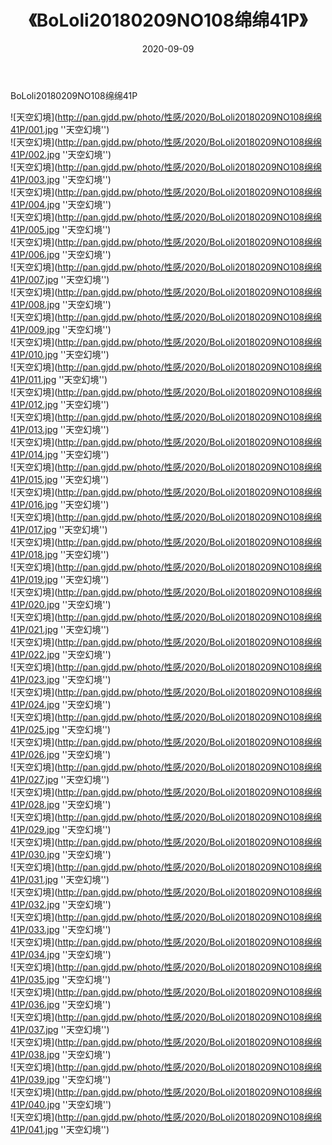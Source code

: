 ﻿---
layout: post
title:  《BoLoli20180209NO108绵绵41P》
date:   2020-09-09
img: http://pan.gjdd.pw/photo/性感/2020/BoLoli20180209NO108绵绵41P/000.jpg
categories: [美女, 性感, 泳衣]
---

BoLoli20180209NO108绵绵41P



![天空幻境](http://pan.gjdd.pw/photo/性感/2020/BoLoli20180209NO108绵绵41P/001.jpg ''天空幻境'') <br>
![天空幻境](http://pan.gjdd.pw/photo/性感/2020/BoLoli20180209NO108绵绵41P/002.jpg ''天空幻境'') <br>
![天空幻境](http://pan.gjdd.pw/photo/性感/2020/BoLoli20180209NO108绵绵41P/003.jpg ''天空幻境'') <br>
![天空幻境](http://pan.gjdd.pw/photo/性感/2020/BoLoli20180209NO108绵绵41P/004.jpg ''天空幻境'') <br>
![天空幻境](http://pan.gjdd.pw/photo/性感/2020/BoLoli20180209NO108绵绵41P/005.jpg ''天空幻境'') <br>
![天空幻境](http://pan.gjdd.pw/photo/性感/2020/BoLoli20180209NO108绵绵41P/006.jpg ''天空幻境'') <br>
![天空幻境](http://pan.gjdd.pw/photo/性感/2020/BoLoli20180209NO108绵绵41P/007.jpg ''天空幻境'') <br>
![天空幻境](http://pan.gjdd.pw/photo/性感/2020/BoLoli20180209NO108绵绵41P/008.jpg ''天空幻境'') <br>
![天空幻境](http://pan.gjdd.pw/photo/性感/2020/BoLoli20180209NO108绵绵41P/009.jpg ''天空幻境'') <br>
![天空幻境](http://pan.gjdd.pw/photo/性感/2020/BoLoli20180209NO108绵绵41P/010.jpg ''天空幻境'') <br>
![天空幻境](http://pan.gjdd.pw/photo/性感/2020/BoLoli20180209NO108绵绵41P/011.jpg ''天空幻境'') <br>
![天空幻境](http://pan.gjdd.pw/photo/性感/2020/BoLoli20180209NO108绵绵41P/012.jpg ''天空幻境'') <br>
![天空幻境](http://pan.gjdd.pw/photo/性感/2020/BoLoli20180209NO108绵绵41P/013.jpg ''天空幻境'') <br>
![天空幻境](http://pan.gjdd.pw/photo/性感/2020/BoLoli20180209NO108绵绵41P/014.jpg ''天空幻境'') <br>
![天空幻境](http://pan.gjdd.pw/photo/性感/2020/BoLoli20180209NO108绵绵41P/015.jpg ''天空幻境'') <br>
![天空幻境](http://pan.gjdd.pw/photo/性感/2020/BoLoli20180209NO108绵绵41P/016.jpg ''天空幻境'') <br>
![天空幻境](http://pan.gjdd.pw/photo/性感/2020/BoLoli20180209NO108绵绵41P/017.jpg ''天空幻境'') <br>
![天空幻境](http://pan.gjdd.pw/photo/性感/2020/BoLoli20180209NO108绵绵41P/018.jpg ''天空幻境'') <br>
![天空幻境](http://pan.gjdd.pw/photo/性感/2020/BoLoli20180209NO108绵绵41P/019.jpg ''天空幻境'') <br>
![天空幻境](http://pan.gjdd.pw/photo/性感/2020/BoLoli20180209NO108绵绵41P/020.jpg ''天空幻境'') <br>
![天空幻境](http://pan.gjdd.pw/photo/性感/2020/BoLoli20180209NO108绵绵41P/021.jpg ''天空幻境'') <br>
![天空幻境](http://pan.gjdd.pw/photo/性感/2020/BoLoli20180209NO108绵绵41P/022.jpg ''天空幻境'') <br>
![天空幻境](http://pan.gjdd.pw/photo/性感/2020/BoLoli20180209NO108绵绵41P/023.jpg ''天空幻境'') <br>
![天空幻境](http://pan.gjdd.pw/photo/性感/2020/BoLoli20180209NO108绵绵41P/024.jpg ''天空幻境'') <br>
![天空幻境](http://pan.gjdd.pw/photo/性感/2020/BoLoli20180209NO108绵绵41P/025.jpg ''天空幻境'') <br>
![天空幻境](http://pan.gjdd.pw/photo/性感/2020/BoLoli20180209NO108绵绵41P/026.jpg ''天空幻境'') <br>
![天空幻境](http://pan.gjdd.pw/photo/性感/2020/BoLoli20180209NO108绵绵41P/027.jpg ''天空幻境'') <br>
![天空幻境](http://pan.gjdd.pw/photo/性感/2020/BoLoli20180209NO108绵绵41P/028.jpg ''天空幻境'') <br>
![天空幻境](http://pan.gjdd.pw/photo/性感/2020/BoLoli20180209NO108绵绵41P/029.jpg ''天空幻境'') <br>
![天空幻境](http://pan.gjdd.pw/photo/性感/2020/BoLoli20180209NO108绵绵41P/030.jpg ''天空幻境'') <br>
![天空幻境](http://pan.gjdd.pw/photo/性感/2020/BoLoli20180209NO108绵绵41P/031.jpg ''天空幻境'') <br>
![天空幻境](http://pan.gjdd.pw/photo/性感/2020/BoLoli20180209NO108绵绵41P/032.jpg ''天空幻境'') <br>
![天空幻境](http://pan.gjdd.pw/photo/性感/2020/BoLoli20180209NO108绵绵41P/033.jpg ''天空幻境'') <br>
![天空幻境](http://pan.gjdd.pw/photo/性感/2020/BoLoli20180209NO108绵绵41P/034.jpg ''天空幻境'') <br>
![天空幻境](http://pan.gjdd.pw/photo/性感/2020/BoLoli20180209NO108绵绵41P/035.jpg ''天空幻境'') <br>
![天空幻境](http://pan.gjdd.pw/photo/性感/2020/BoLoli20180209NO108绵绵41P/036.jpg ''天空幻境'') <br>
![天空幻境](http://pan.gjdd.pw/photo/性感/2020/BoLoli20180209NO108绵绵41P/037.jpg ''天空幻境'') <br>
![天空幻境](http://pan.gjdd.pw/photo/性感/2020/BoLoli20180209NO108绵绵41P/038.jpg ''天空幻境'') <br>
![天空幻境](http://pan.gjdd.pw/photo/性感/2020/BoLoli20180209NO108绵绵41P/039.jpg ''天空幻境'') <br>
![天空幻境](http://pan.gjdd.pw/photo/性感/2020/BoLoli20180209NO108绵绵41P/040.jpg ''天空幻境'') <br>
![天空幻境](http://pan.gjdd.pw/photo/性感/2020/BoLoli20180209NO108绵绵41P/041.jpg ''天空幻境'') <br>